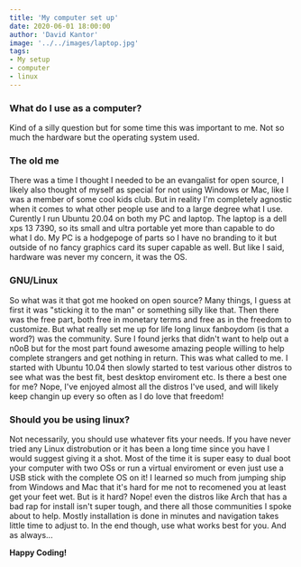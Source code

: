 ```yaml
---
title: 'My computer set up'
date: 2020-06-01 18:00:00
author: 'David Kantor'
image: '../../images/laptop.jpg'
tags:
- My setup
- computer
- linux
---
```


### What do I use as a computer?
Kind of a silly question but for some time this was important to me. Not so much the hardware but the operating system used. 

### The old me
There was a time I thought I needed to be an evangalist for open source, I likely also thought of myself as special for not using Windows or Mac, like I was a member of some cool kids club. But in reality I'm completely agnostic when it comes to what other people use and to a large degree what I use. Curently I run Ubuntu 20.04 on both my PC and laptop. The laptop is a dell xps 13 7390, so its small and ultra portable yet more than capable to do what I do. My PC is a hodgepoge of parts so I have no branding to it but outside of no fancy graphics card its super capable as well. But like I said, hardware was never my concern, it was the OS.

### GNU/Linux
So what was it that got me hooked on open source? Many things, I guess at first it was "sticking it to the man" or something silly like that. Then there was the free part, both free in monetary terms and free as in the freedom to customize. But what really set me up for life long linux fanboydom (is that a word?) was the community. Sure I found jerks that didn't want to help out a n0oB but for the most part found awesome amazing people willing to help complete strangers and get nothing in return. This was what called to me. I started with Ubuntu 10.04 then slowly started to test various other distros to see what was the best fit, best desktop enviroment etc. Is there a best one for me? Nope, I've enjoyed almost all the distros I've used, and will likely keep changin up every so often as I do love that freedom!

### Should you be using linux?
Not necessarily, you should use whatever fits your needs. If you have never tried any Linux distrobution or it has been a long time since you have I would suggest giving it a shot. Most of the time it is super easy to dual boot your computer with two OSs or run a virtual enviroment or even just use a USB stick with the complete OS on it! I learned so much from jumping ship from Windows and Mac that it's hard for me not to recomened you at least get your feet wet. But is it hard? Nope! even the distros like Arch that has a bad rap for install isn't super tough, and there all those communities I spoke about to help. Mostly installation is done in minutes and navigation takes little time to adjust to. In the end though, use what works best for you. And as always...

**Happy Coding!**
